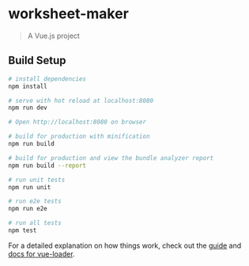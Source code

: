 # worksheet-maker

> A Vue.js project

## Build Setup

``` bash
# install dependencies
npm install

# serve with hot reload at localhost:8080
npm run dev

# Open http://localhost:8080 on browser

# build for production with minification
npm run build

# build for production and view the bundle analyzer report
npm run build --report

# run unit tests
npm run unit

# run e2e tests
npm run e2e

# run all tests
npm test
```

For a detailed explanation on how things work, check out the [guide](http://vuejs-templates.github.io/webpack/) and [docs for vue-loader](http://vuejs.github.io/vue-loader).
